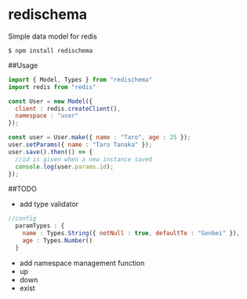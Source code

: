 # redischema
Simple data model for redis

```
$ npm install redischema
```

##Usage

```js
import { Model, Types } from "redischema"
import redis from "redis"

const User = new Model({
  client : redis.createClient(),
  namespace : "user"
});

const user = User.make({ name : "Taro", age : 25 });
user.setParams({ name : "Taro Tanaka" });
user.save().then(() => {
  //id is given when a new instance saved
  console.log(user.params.id);
});
```

##TODO
* add type validator

```js
//config
  paramTypes : {
    name : Types.String({ notNull : true, defaultTo : "Gonbei" }),
    age : Types.Number()
  }
```

* add namespace management function
 * up
 * down
 * exist